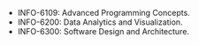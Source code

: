 - INFO-6109: Advanced Programming Concepts.
- INFO-6200: Data Analytics and Visualization.
- INFO-6300: Software Design and Architecture.

